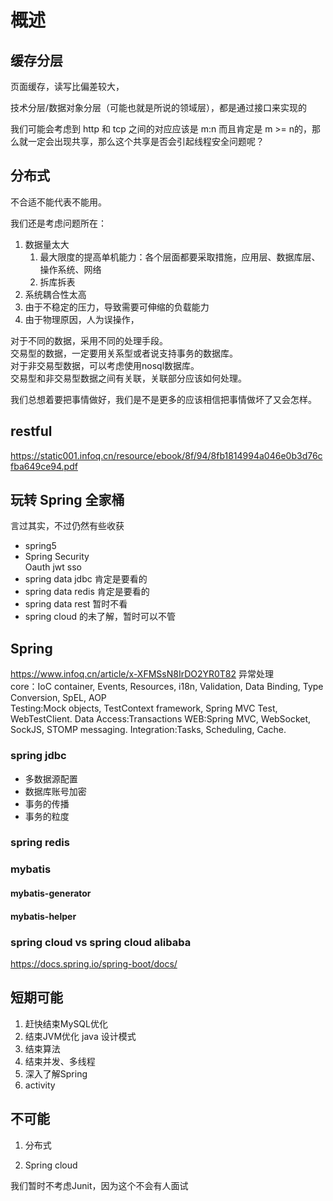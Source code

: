 # 概述

## 缓存分层

页面缓存，读写比偏差较大，

技术分层/数据对象分层（可能也就是所说的领域层），都是通过接口来实现的

我们可能会考虑到 http 和 tcp 之间的对应应该是 m:n 而且肯定是 m >= n的，那么就一定会出现共享，那么这个共享是否会引起线程安全问题呢？

## 分布式

不合适不能代表不能用。  

我们还是考虑问题所在：

1. 数据量太大  
   1. 最大限度的提高单机能力：各个层面都要采取措施，应用层、数据库层、操作系统、网络
   2. 拆库拆表
2. 系统耦合性太高
3. 由于不稳定的压力，导致需要可伸缩的负载能力
4. 由于物理原因，人为误操作，

对于不同的数据，采用不同的处理手段。  
交易型的数据，一定要用关系型或者说支持事务的数据库。  
对于非交易型数据，可以考虑使用nosql数据库。  
交易型和非交易型数据之间有关联，关联部分应该如何处理。  

我们总想着要把事情做好，我们是不是更多的应该相信把事情做坏了又会怎样。

## restful

https://static001.infoq.cn/resource/ebook/8f/94/8fb1814994a046e0b3d76cfba649ce94.pdf

## 玩转 Spring 全家桶

言过其实，不过仍然有些收获

- spring5
- Spring Security  
  Oauth jwt sso  
- spring data jdbc 肯定是要看的  
- spring data redis 肯定是要看的  
- spring data rest 暂时不看  
- spring cloud 的未了解，暂时可以不管  

## Spring

https://www.infoq.cn/article/x-XFMSsN8IrDO2YR0T82 异常处理  
core：IoC container, Events, Resources, i18n, Validation, Data Binding, Type Conversion, SpEL, AOP  
Testing:Mock objects, TestContext framework, Spring MVC Test, WebTestClient.
Data Access:Transactions
WEB:Spring MVC, WebSocket, SockJS, STOMP messaging.
Integration:Tasks, Scheduling, Cache.

### spring jdbc

- 多数据源配置
- 数据库账号加密
- 事务的传播
- 事务的粒度

### spring redis

### mybatis

#### mybatis-generator  

#### mybatis-helper  

### spring cloud vs spring cloud alibaba

https://docs.spring.io/spring-boot/docs/  

## 短期可能

1. 赶快结束MySQL优化
2. 结束JVM优化  java 设计模式
3. 结束算法
4. 结束并发、多线程
5. 深入了解Spring
6. activity

## 不可能

1. 分布式

2. Spring cloud

我们暂时不考虑Junit，因为这个不会有人面试